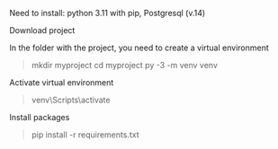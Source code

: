 Need to install: python 3.11 with pip, Postgresql (v.14)

Download project

In the folder with the project, you need to create a virtual environment
> mkdir myproject
> cd myproject
> py -3 -m venv venv

Activate virtual environment
> venv\Scripts\activate

Install packages 
> pip install -r requirements.txt

